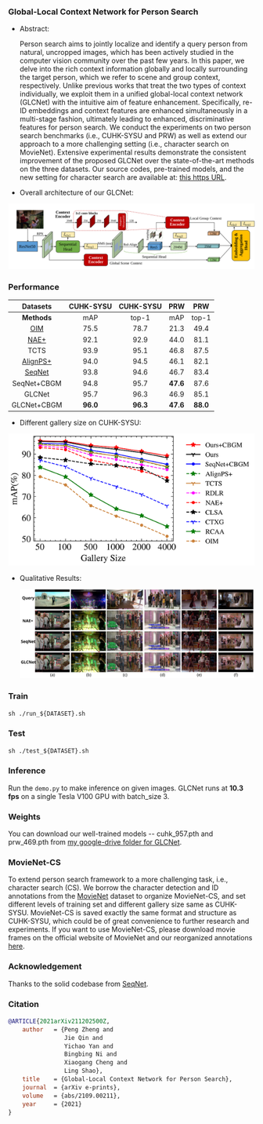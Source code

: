 ### Global-Local Context Network for Person Search

+ Abstract:

    Person search aims to jointly localize and identify a query person from natural, uncropped images, which has been actively studied in the computer vision community over the past few years. In this paper, we delve into the rich context information globally and locally surrounding the target person, which we refer to scene and group context, respectively. Unlike previous works that treat the two types of context individually, we exploit them in a unified global-local context network (GLCNet) with the intuitive aim of feature enhancement. Specifically, re-ID embeddings and context features are enhanced simultaneously in a multi-stage fashion, ultimately leading to enhanced, discriminative features for person search. We conduct the experiments on two person search benchmarks (i.e., CUHK-SYSU and PRW) as well as extend our approach to a more challenging setting (i.e., character search on MovieNet). Extensive experimental results demonstrate the consistent improvement of the proposed GLCNet over the state-of-the-art methods on the three datasets. Our source codes, pre-trained models, and the new setting for character search are available at: [this https URL](https://github.com/ZhengPeng7/GLCNet).

+ Overall architecture of our GLCNet:

![arch](README.assets/GLCNet_arch_v2.svg)

### Performance

|                      Datasets                       | CUHK-SYSU | CUHK-SYSU |   PRW    |   PRW    |
| :-------------------------------------------------: | :-------: | :-------: | :------: | :------: |
|                     **Methods**                     |    mAP    |   top-1   |   mAP    |  top-1   |
| [OIM](https://github.com/serend1p1ty/person_search) |   75.5    |   78.7    |   21.3   |   49.4   |
|     [NAE+](https://github.com/DeanChan/NAE4PS)      |   92.1    |   92.9    |   44.0   |   81.1   |
|                        TCTS                         |   93.9    |   95.1    |   46.8   |   87.5   |
|   [AlignPS+](https://github.com/daodaofr/AlignPS)   |   94.0    |   94.5    |   46.1   |   82.1   |
|   [SeqNet](https://github.com/serend1p1ty/SeqNet)   |   93.8    |   94.6    |   46.7   |   83.4   |
|                     SeqNet+CBGM                     |   94.8    |   95.7    | **47.6** |   87.6   |
|                       GLCNet                        |   95.7    |   96.3    |   46.9   |   85.1   |
|                     GLCNet+CBGM                     | **96.0**  | **96.3**  | **47.6** | **88.0** |

+ Different gallery size on CUHK-SYSU:

<img src="README.assets/one-two_step.png" />

+ Qualitative Results:

    <img src="README.assets/qual_res_allInOne.svg" />

### Train

`sh ./run_${DATASET}.sh`

### Test
`sh ./test_${DATASET}.sh`

### Inference
Run the `demo.py` to make inference on given images. GLCNet runs at **10.3 fps** on a single Tesla V100 GPU with batch_size 3.

### Weights

You can download our well-trained models -- cuhk_957.pth and prw_469.pth from [my google-drive folder for GLCNet](https://drive.google.com/drive/folders/1wbq5jptOGxXDE0ze1tAMdcvXEaE1Wybt?usp=sharing). 

### MovieNet-CS

To extend person search framework to a more challenging task, i.e., character search (CS). We borrow the character detection and ID annotations from the [MovieNet](http://movienet.site/) dataset to organize MovieNet-CS, and set different levels of training set and different gallery size same as CUHK-SYSU. MovieNet-CS is saved exactly the same format and structure as CUHK-SYSU, which could be of great convenience to further research and experiments. If you want to use MovieNet-CS, please download movie frames on the official website of MovieNet and our reorganized annotations [here](https://drive.google.com/drive/folders/1kUr7v9_LUSSjW5PyNbGqaiM6peXNvbiU).

### Acknowledgement

Thanks to the solid codebase from [SeqNet](https://github.com/serend1p1ty/SeqNet).

### Citation

```bibtex
@ARTICLE{2021arXiv211202500Z,
    author   = {Peng Zheng and
                Jie Qin and
                Yichao Yan and
                Bingbing Ni and
                Xiaogang Cheng and
                Ling Shao},
    title    = {Global-Local Context Network for Person Search},
    journal  = {arXiv e-prints},
    volume   = {abs/2109.00211},
    year     = {2021}
}
```

